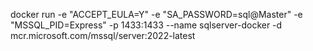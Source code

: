 ﻿


docker run -e "ACCEPT_EULA=Y" -e "SA_PASSWORD=sql@Master" -e "MSSQL_PID=Express" -p 1433:1433 --name sqlserver-docker -d mcr.microsoft.com/mssql/server:2022-latest